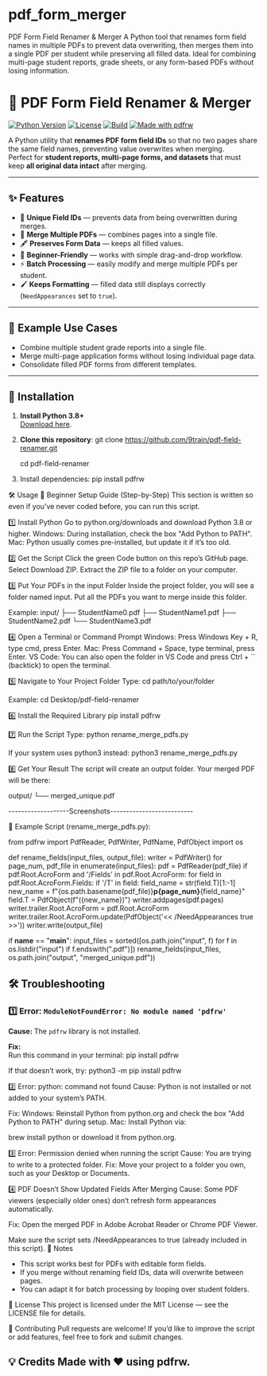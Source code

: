 # pdf_form_merger
PDF Form Field Renamer &amp; Merger A Python tool that renames form field names in multiple PDFs to prevent data overwriting, then merges them into a single PDF per student while preserving all filled data. Ideal for combining multi-page student reports, grade sheets, or any form-based PDFs without losing information.


# 📝 PDF Form Field Renamer & Merger

[![Python Version](https://img.shields.io/badge/python-3.8%2B-blue)](https://www.python.org/downloads/)
[![License](https://img.shields.io/badge/license-MIT-green)](LICENSE)
[![Build](https://img.shields.io/badge/build-passing-brightgreen)]()
[![Made with pdfrw](https://img.shields.io/badge/made%20with-pdfrw-orange)](https://pypi.org/project/pdfrw/)

A Python utility that **renames PDF form field IDs** so that no two pages share the same field names, preventing value overwrites when merging.  
Perfect for **student reports, multi-page forms, and datasets** that must keep **all original data intact** after merging.  

---

## ✨ Features
- 🔄 **Unique Field IDs** — prevents data from being overwritten during merges.
- 📄 **Merge Multiple PDFs** — combines pages into a single file.
- 🖋 **Preserves Form Data** — keeps all filled values.
- 🎯 **Beginner-Friendly** — works with simple drag-and-drop workflow.
- ⚡ **Batch Processing** — easily modify and merge multiple PDFs per student.
- 🖌 **Keeps Formatting** — filled data still displays correctly (`NeedAppearances` set to `true`).

---

## 📂 Example Use Cases
- Combine multiple student grade reports into a single file.
- Merge multi-page application forms without losing individual page data.
- Consolidate filled PDF forms from different templates.

---

## 🚀 Installation
1. **Install Python 3.8+**  
   [Download here](https://www.python.org/downloads/).

2. **Clone this repository**:
    git clone https://github.com/9train/pdf-field-renamer.git

    cd pdf-field-renamer
   
3. Install dependencies:
pip install pdfrw


🛠 Usage
📖 Beginner Setup Guide (Step-by-Step)
This section is written so even if you’ve never coded before, you can run this script.

1️⃣ Install Python
Go to python.org/downloads and download Python 3.8 or higher.
Windows: During installation, check the box "Add Python to PATH".
Mac: Python usually comes pre-installed, but update it if it’s too old.

2️⃣ Get the Script
Click the green Code button on this repo’s GitHub page.
Select Download ZIP.
Extract the ZIP file to a folder on your computer.

3️⃣ Put Your PDFs in the input Folder
Inside the project folder, you will see a folder named input.
Put all the PDFs you want to merge inside this folder.

Example:
input/
├── StudentName0.pdf
├── StudentName1.pdf
├── StudentName2.pdf
└── StudentName3.pdf

4️⃣ Open a Terminal or Command Prompt
Windows: Press Windows Key + R, type cmd, press Enter.
Mac: Press Command + Space, type terminal, press Enter.
VS Code: You can also open the folder in VS Code and press Ctrl + `` (backtick) to open the terminal.

5️⃣ Navigate to Your Project Folder
Type:
cd path/to/your/folder

Example:
cd Desktop/pdf-field-renamer

6️⃣ Install the Required Library
pip install pdfrw

7️⃣ Run the Script
Type:
python rename_merge_pdfs.py

If your system uses python3 instead:
python3 rename_merge_pdfs.py

8️⃣ Get Your Result
The script will create an output folder.
Your merged PDF will be there:

output/
└── merged_unique.pdf

-------------------Screenshots--------------------------

📄 Example Script (rename_merge_pdfs.py):

from pdfrw import PdfReader, PdfWriter, PdfName, PdfObject
import os

def rename_fields(input_files, output_file):
    writer = PdfWriter()
    for page_num, pdf_file in enumerate(input_files):
        pdf = PdfReader(pdf_file)
        if pdf.Root.AcroForm and '/Fields' in pdf.Root.AcroForm:
            for field in pdf.Root.AcroForm.Fields:
                if '/T' in field:
                    field_name = str(field.T)[1:-1]
                    new_name = f"{os.path.basename(pdf_file)}__p{page_num}__{field_name}"
                    field.T = PdfObject(f"({new_name})")
        writer.addpages(pdf.pages)
    writer.trailer.Root.AcroForm = pdf.Root.AcroForm
    writer.trailer.Root.AcroForm.update(PdfObject('<< /NeedAppearances true >>'))
    writer.write(output_file)

if __name__ == "__main__":
    input_files = sorted([os.path.join("input", f) for f in os.listdir("input") if f.endswith(".pdf")])
    rename_fields(input_files, os.path.join("output", "merged_unique.pdf"))

## 🛠 Troubleshooting

### 1️⃣ Error: `ModuleNotFoundError: No module named 'pdfrw'`
**Cause:** The `pdfrw` library is not installed.  

**Fix:**  
Run this command in your terminal:
pip install pdfrw

If that doesn’t work, try:
python3 -m pip install pdfrw

2️⃣ Error: python: command not found
Cause: Python is not installed or not added to your system’s PATH.

Fix:
Windows: Reinstall Python from python.org and check the box "Add Python to PATH" during setup.
Mac: Install Python via:

brew install python
or download it from python.org.

3️⃣ Error: Permission denied when running the script
Cause: You are trying to write to a protected folder.
Fix: Move your project to a folder you own, such as your Desktop or Documents.

4️⃣ PDF Doesn’t Show Updated Fields After Merging
Cause: Some PDF viewers (especially older ones) don’t refresh form appearances automatically.

Fix:
Open the merged PDF in Adobe Acrobat Reader or Chrome PDF Viewer.

Make sure the script sets /NeedAppearances to true (already included in this script).
📌 Notes
- This script works best for PDFs with editable form fields.
- If you merge without renaming field IDs, data will overwrite between pages.
- You can adapt it for batch processing by looping over student folders.

📜 License
This project is licensed under the MIT License — see the LICENSE file for details.

🤝 Contributing
Pull requests are welcome! If you’d like to improve the script or add features, feel free to fork and submit changes.

💡 Credits
Made with ❤️ using pdfrw.
---





